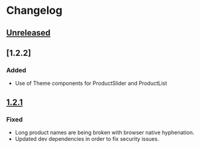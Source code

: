 # Changelog

## [Unreleased]

## [1.2.2]
### Added
* Use of Theme components for ProductSlider and ProductList

## [1.2.1]
### Fixed
* Long product names are being broken with browser native hyphenation.
* Updated dev dependencies in order to fix security issues.

[Unreleased]: https://github.com/shopgate/ext-recently-viewed-products/compare/v1.2.1...HEAD
[1.2.1]: https://github.com/shopgate/ext-recently-viewed-products/compare/v1.2.0...v1.2.1

